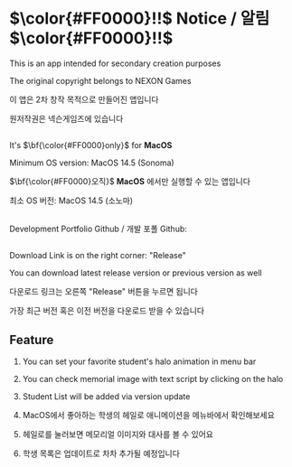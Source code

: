 # $\color{#FF0000}!!$ Notice / 알림 $\color{#FF0000}!!$

This is an app intended for secondary creation purposes

The original copyright belongs to NEXON Games


이 앱은 2차 창작 목적으로 만들어진 앱입니다

원저작권은 넥슨게임즈에 있습니다

##

It's $\bf{\color{#FF0000}only}$ for **MacOS**

Minimum OS version: MacOS 14.5 (Sonoma)


$\bf{\color{#FF0000}오직}$ **MacOS** 에서만 실행할 수 있는 앱입니다

최소 OS 버전: MacOS 14.5 (소노마)

##

Development Portfolio Github / 개발 포폴 Github: 



##

Download Link is on the right corner: "Release"

You can download latest release version or previous version as well


다운로드 링크는 오른쪽 "Release" 버튼을 누르면 됩니다

가장 최근 버전 혹은 이전 버전을 다운로드 받을 수 있습니다


## Feature

1. You can set your favorite student's halo animation in menu bar
2. You can check memorial image with text script by clicking on the halo
3. Student List will be added via version update

1. MacOS에서 좋아하는 학생의 헤일로 애니메이션을 메뉴바에서 확인해보세요
2. 헤일로를 눌러보면 메모리얼 이미지와 대사를 볼 수 있어요
3. 학생 목록은 업데이트로 차차 추가될 예정입니다
